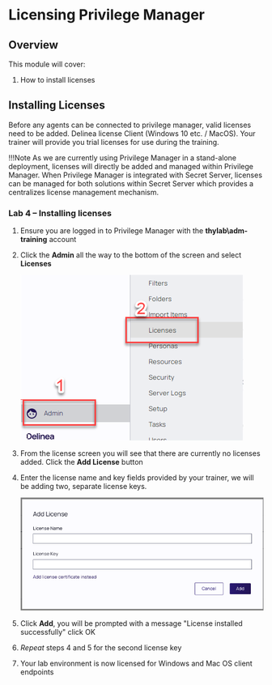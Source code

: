 # Licensing Privilege Manager

## Overview

This module will cover:

1. How to install licenses

## Installing Licenses

Before any agents can be connected to privilege manager, valid licenses need to be added. Delinea license Client (Windows 10 etc. / MacOS). Your trainer will provide you trial licenses for use during the training.

!!!Note
   As we are currently using Privilege Manager in a stand-alone deployment, licenses will directly be added and managed within Privilege Manager. When Privilege Manager is integrated with Secret Server, licenses can be managed for both solutions within Secret Server which provides a centralizes license management mechanism.


### Lab 4 – Installing licenses

1. Ensure you are logged in to Privilege Manager with the **thylab\\adm-training** account

2. Click the **Admin** all the way to the bottom of the screen and select **Licenses**

      ![](images/pm-0001.png)

3. From the license screen you will see that there are currently no licenses added. Click the **Add License** button

4. Enter the license name and key fields provided by your trainer, we will be adding two, separate license keys.

      ![](images/pm-0002.png)

5. Click **Add**, you will be prompted with a message "License installed successfully" click OK

6. *Repeat* steps 4 and 5 for the second license key

7. Your lab environment is now licensed for Windows and Mac OS client endpoints
